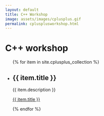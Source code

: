 ```yaml
---
layout: default
title: C++ Workshop
image: assets/images/cplusplus.gif
permalink: cplusplusworkshop.html
---
```



<h1>C++ workshop</h1>

<ul>
  {% for item in site.cplusplus_collection %}
    <li>
      <h2>{{ item.title }}</h2>
      <p>{{ item.description }}</p>
      <p><a href="{{ item.url }}">{{ item.title }}</a></p>
    </li>
  {% endfor %}
</ul>